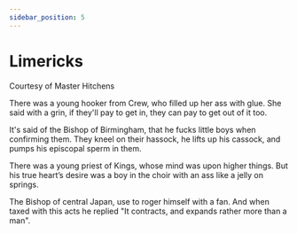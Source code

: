 ```yaml
---
sidebar_position: 5
---
```


# Limericks

Courtesy of Master Hitchens

There was a young hooker from Crew, who filled up her ass with glue. She said with a grin, if they'll pay to get in, they can pay to get out of it too.

It's said of the Bishop of Birmingham, that he fucks little boys when confirming them. They kneel on their hassock, he lifts up his cassock, and pumps his episcopal sperm in them.

There was a young priest of Kings, whose mind was upon higher things. But his true heart’s desire was a boy in the choir with an ass like a jelly on springs.

The Bishop of central Japan, use to roger himself with a fan. And when taxed with this acts he replied "It contracts, and expands rather more than a man".
